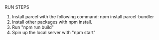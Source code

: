RUN STEPS

1. Install parcel with the following command:
   npm install parcel-bundler
2. Install other packages with npm install.
3. Run "npm run build"
4. Spin up the local server with "npm start"
